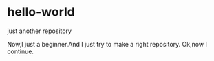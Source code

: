 # hello-world
just another repository

Now,I just a beginner.And I just try to make a right repository.
Ok,now I continue.
